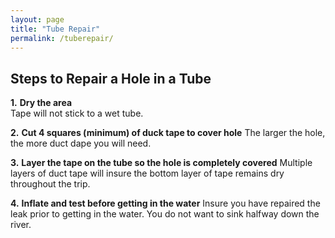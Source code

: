 ```yaml
---
layout: page
title: "Tube Repair"
permalink: /tuberepair/
---
```

## **Steps to Repair a Hole in a Tube**
**1.** **Dry the area**  
Tape will not stick to a wet tube.  
   
**2.**	**Cut 4 squares (minimum) of duck tape to cover hole**
The larger the hole, the more duct dape you will need. 

**3.** **Layer the tape on the tube so the hole is completely covered**
Multiple layers of duct tape will insure the bottom layer of tape remains dry throughout the trip.
  
**4.** **Inflate and test before getting in the water**
Insure you have repaired the leak prior to getting in the water. You do not want to sink halfway down the river.
